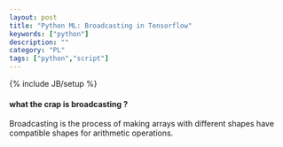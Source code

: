 ```yaml
---
layout: post
title: "Python ML: Broadcasting in Tensorflow"
keywords: ["python"]
description: ""
category: "PL"
tags: ["python","script"]
---
```

{% include JB/setup %}

#### what the crap is broadcasting ?
Broadcasting is the process of making arrays with different shapes have
compatible shapes for arithmetic operations.

